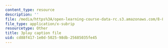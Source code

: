 ```yaml
---
content_type: resource
description: ''
file: /media/https%3A/open-learning-course-data-rc.s3.amazonaws.com/8-821-string-theory-and-holographic-duality-fall-2014/cd88f4171e0d502598db25685035fe45_LTEtH1gzwoE.vtt
file_type: application/x-subrip
resourcetype: Other
title: 3play caption file
uid: cd88f417-1e0d-5025-98db-25685035fe45
---
```

